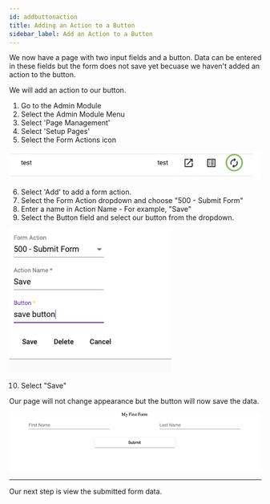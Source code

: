 ```yaml
---
id: addbuttonaction
title: Adding an Action to a Button
sidebar_label: Add an Action to a Button
---
```


We now have a page with two input fields and a button. Data can be entered in these fields but the form does not save yet becuase we haven't added an action to the button.

We will add an action to our button.

1. Go to the Admin Module
1. Select the Admin Module Menu
1. Select 'Page Management'
1. Select 'Setup Pages'
1. Select the Form Actions icon 

![img](../../static/img/testpageaction.png)

6. Select 'Add' to add a form action.
1. Select the Form Action dropdown and choose "500 - Submit Form"
1. Enter a name in Action Name - For example, "Save"
1. Select the Button field and select our button from the dropdown.

![img](../../static/img/buttonaction.png)

10. Select "Save"

Our page will not change appearance but the button will now save the data.

![img](../../static/img/formwithbutton.png)

---

Our next step is view the submitted form data.